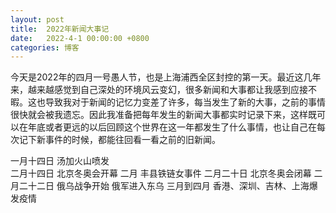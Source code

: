 ```yaml
---
layout: post
title:  2022年新闻大事记
date:   2022-4-1 00:00:00 +0800
categories: 博客
---
```


今天是2022年的四月一号愚人节，也是上海浦西全区封控的第一天。最近这几年来，越来越感觉到自己深处的环境风云变幻，很多新闻和大事都让我感到应接不暇。这也导致我对于新闻的记忆力变差了许多，每当发生了新的大事，之前的事情很快就会被我遗忘。因此我准备把每年发生的新闻大事都实时记录下来，这样既可以在年底或者更远的以后回顾这个世界在这一年都发生了什么事情，也让自己在每次记下新事件的时候，都能往回看一看之前的旧新闻。  
  
一月十四日 汤加火山喷发  
二月十四日 北京冬奥会开幕
二月 丰县铁链女事件
二月二十日 北京冬奥会闭幕
二月二十二日 俄乌战争开始 俄军进入东乌
三月到四月 香港、深圳、吉林、上海爆发疫情
